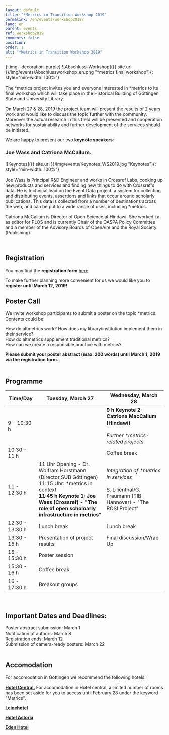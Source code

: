 ```yaml
---
layout: default
title: "*Metrics in Transition Workshop 2019"
permalink: /en/events/workshop2019/
lang: en
parent: events
ref: workshop2019
comments: false
position:
order: 1
alt: "*Metrics in Transition Workshop 2019"
---
```


<!-- Start editing content here-->

{:.img--decoration-purple}
![Abschluss-Workshop]({{ site.url }}/img/events/Abschlussworkshop_en.png "*metrics final workshop"){: style="min-width: 100%"}
 <br>
 <br>
The \*metrics project  invites you and everyone interested in \*metrics to its final workshop which will take place in the Historical Building of Göttingen State and University Library.

On March 27 & 28, 2019 the project team will present the results of 2 years work and would like to discuss the topic further with the community. Moreover the actual research in this field will be presented and cooperation networks for sustainability and further development of the services should be initiated.  

We are happy to present our two **keynote speakers**:
   
### Joe Wass and Catriona McCallum.  

![Keynotes]({{ site.url }}/img/events/Keynotes_WS2019.jpg "Keynotes"){: style="min-width: 100%"}
<br>
<br>
Joe Wass is Principal R&D Engineer and works in Crossref Labs, cooking up new products and services and finding new things to do with Crossref's data. He is technical lead on the Event Data project, a system for collecting and distributing events, assertions and links that occur around scholarly publications. This data is collected from a number of destinations across the web, and can be put to a wide range of uses, including \*metrics.

Catriona McCallum is Director of Open Science at Hindawi. She worked i.a. as editor for PLOS and is currently Chair of the OASPA Policy Committee and a member of the Advisory Boards of OpenAire and the Royal Society (Publishing).

   <br> 
   
## Registration
  
You may find the **registration form** [here](https://docs.google.com/forms/d/e/1FAIpQLSdigHX9aK--jC7lPbnNBNEvE3bkBSTrsUfMvMIM3btmSQ-xuQ/viewform?usp=sf_link)  
  
To make further planning more convenient for us we would like you to **register until March 12, 2019!**
<br> 
## Poster Call
We invite workshop participants to submit a poster on the topic \*metrics. Contents could be:  
  
How do altmetrics work? How does my library/institution implement them in their service?  
How do altmetrics supplement traditional metrics?  
How can we create a responsible practice with metrics?  
  
**Please submit your poster abstract (max. 200 words) until March 1, 2019 via the registration form.**  
<br>
## Programme  
  
|Time/Day|Tuesday, March 27|Wednesday, March 28|   
|---|---|---|  
|9 - 10:30 h| |**9 h Keynote 2: Catriona MacCallum (Hindawi)**<br><br>*Further \*metrics-related projects*|  
|10:30 - 11 h| |Coffee break|  
|11 - 12:30 h|11 Uhr Opening - Dr. Wolfram Horstmann (Director SUB Göttingen)<br>11:15 Uhr: \*metrics in context<br>**11:45 h Keynote 1: Joe Wass (Crossref) - "The role of open scholoarly infrastructure in metrics"**|*Integration of \*metrics in services*<br><br>S. Lilienthal/G. Fraumann (TIB Hannover) - "The ROSI Project"|        
|12:30 - 13:30 h|Lunch break|Lunch break|  
|13:30 - 15 h|Presentation of project results|Final discussion/Wrap Up|      
|15 - 15:30 h|Poster session| |     
|15:30 - 16 h|Coffee break| |      
|16 - 17:30 h|Breakout groups| |        
<br>

## Important Dates and Deadlines:  
  
Poster abstract submission: March 1  
Notification of authors: March 8    
Registration ends: March 12  
Submission of camera-ready posters: March 22  
<br>
## Accomodation  

For accomodation in Göttingen we recommend the following hotels:  
  
**[Hotel Central.](https://www.hotel-central.com/willkommen_de.html)** For accomodation in Hotel central, a limited number of rooms has been set aside for you to access until February 28 under the keyword "Metrics". 
  
**[Leinehotel](https://www.leinehotel-goe.de/)**
  
**[Hotel Astoria](https://www.astoria-goettingen.de/)**  
  
**[Eden Hotel](https://www.eden-hotel.de/)**  

<br> 
